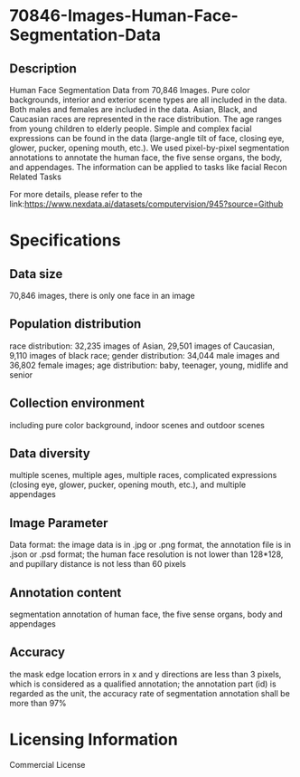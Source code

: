 # 70846-Images-Human-Face-Segmentation-Data

## Description
Human Face Segmentation Data from 70,846 Images. Pure color backgrounds, interior and exterior scene types are all included in the data. Both males and females are included in the data. Asian, Black, and Caucasian races are represented in the race distribution. The age ranges from young children to elderly people. Simple and complex facial expressions can be found in the data (large-angle tilt of face, closing eye, glower, pucker, opening mouth, etc.). We used pixel-by-pixel segmentation annotations to annotate the human face, the five sense organs, the body, and appendages. The information can be applied to tasks like facial Recon Related Tasks

For more details, please refer to the link:https://www.nexdata.ai/datasets/computervision/945?source=Github


# Specifications
## Data size
70,846 images, there is only one face in an image
## Population distribution
race distribution: 32,235 images of Asian, 29,501 images of Caucasian, 9,110 images of black race; gender distribution: 34,044 male images and 36,802 female images;  age distribution: baby, teenager, young, midlife and senior
## Collection environment
including pure color background, indoor scenes and outdoor scenes
## Data diversity
multiple scenes, multiple ages, multiple races, complicated expressions (closing eye, glower, pucker, opening mouth, etc.), and multiple appendages
## Image Parameter
Data format: the image data is in .jpg or .png format, the annotation file is in .json or .psd format; the human face resolution is not lower than 128*128, and pupillary distance is not less than 60 pixels
## Annotation content
segmentation annotation of human face, the five sense organs, body and appendages
## Accuracy
the mask edge location errors in x and y directions are less than 3 pixels, which is considered as a qualified annotation; the annotation part (id) is regarded as the unit, the accuracy rate of segmentation annotation shall be more than 97%
# Licensing Information
Commercial License
